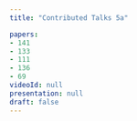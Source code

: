 ```yaml
---
title: "Contributed Talks 5a"

papers:
- 141
- 133
- 111
- 136
- 69
videoId: null
presentation: null
draft: false
---
```

